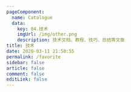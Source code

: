 ```yaml
---
pageComponent: 
  name: Catalogue
  data: 
    key: 04.技术
    imgUrl: /img/other.png
    description: 技术文档、教程、技巧、总结等文章
title: 技术
date: 2020-03-11 21:50:55
permalink: /favorite
sidebar: false
article: false
comment: false
editLink: false
---
```

